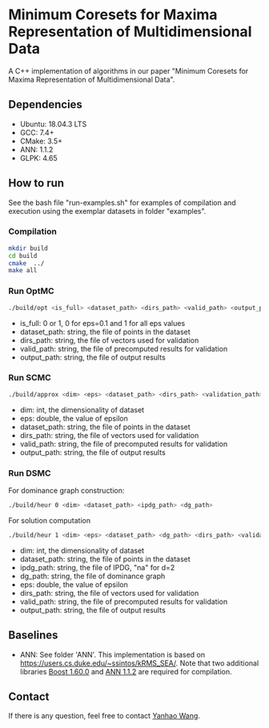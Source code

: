 # Minimum Coresets for Maxima Representation of Multidimensional Data

A C++ implementation of algorithms in our paper "Minimum Coresets for Maxima Representation of Multidimensional Data".

## Dependencies

- Ubuntu: 18.04.3 LTS
- GCC: 7.4+
- CMake: 3.5+
- ANN: 1.1.2
- GLPK: 4.65

## How to run

See the bash file "run-examples.sh" for examples of compilation and execution using the exemplar datasets in folder "examples".

### Compilation

```sh
mkdir build
cd build
cmake  ../
make all
```

### Run OptMC

```sh
./build/opt <is_full> <dataset_path> <dirs_path> <valid_path> <output_path>
```
- is_full: 0 or 1, 0 for eps=0.1 and 1 for all eps values
- dataset_path: string, the file of points in the dataset
- dirs_path: string, the file of vectors used for validation
- valid_path: string, the file of precomputed results for validation
- output_path: string, the file of output results

### Run SCMC

```sh
./build/approx <dim> <eps> <dataset_path> <dirs_path> <validation_path> <output_path>
```
- dim: int, the dimensionality of dataset
- eps: double, the value of epsilon
- dataset_path: string, the file of points in the dataset
- dirs_path: string, the file of vectors used for validation
- valid_path: string, the file of precomputed results for validation
- output_path: string, the file of output results

### Run DSMC

For dominance graph construction:
```sh
./build/heur 0 <dim> <dataset_path> <ipdg_path> <dg_path>
```

For solution computation
```sh
./build/heur 1 <dim> <eps> <dataset_path> <dg_path> <dirs_path> <validation_path> <output_path>
```

- dim: int, the dimensionality of dataset
- dataset_path: string, the file of points in the dataset
- ipdg_path: string, the file of IPDG, "na" for d=2
- dg_path: string, the file of dominance graph
- eps: double, the value of epsilon
- dirs_path: string, the file of vectors used for validation
- valid_path: string, the file of precomputed results for validation
- output_path: string, the file of output results

## Baselines

- ANN: See folder 'ANN'. This implementation is based on <https://users.cs.duke.edu/~ssintos/kRMS_SEA/>. Note that two additional libraries [Boost 1.60.0](http://sourceforge.net/projects/boost/files/boost/1.60.0/boost_1_60_0.tar.gz) and [ANN 1.1.2](http://www.cs.umd.edu/~mount/ANN/Files/1.1.2/ann_1.1.2.tar.gz) are required for compilation.

## Contact

If there is any question, feel free to contact [Yanhao Wang](mailto:yanhao.wang@helsinki.fi).

